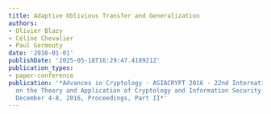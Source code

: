 ```yaml
---
title: Adaptive Oblivious Transfer and Generalization
authors:
- Olivier Blazy
- Céline Chevalier
- Paul Germouty
date: '2016-01-01'
publishDate: '2025-05-18T16:29:47.418921Z'
publication_types:
- paper-conference
publication: '*Advances in Cryptology - ASIACRYPT 2016 - 22nd International Conference
  on the Theory and Application of Cryptology and Information Security, Hanoi, Vietnam,
  December 4-8, 2016, Proceedings, Part II*'
---
```


